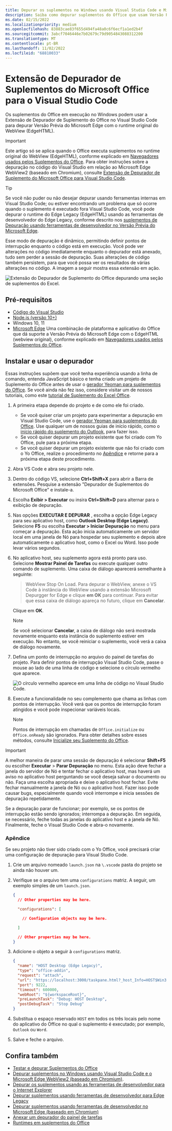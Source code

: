 ```yaml
---
title: Depurar os suplementos no Windows usando Visual Studio Code e Microsoft Edge WebView herdado (EdgeHTML)
description: Saiba como depurar suplementos do Office que usam Versão Prévia do Microsoft Edge WebView (EdgeHTML) usando a Extensão de Depurador de Suplemento do Office no VS Code.
ms.date: 02/15/2022
ms.localizationpriority: medium
ms.openlocfilehash: 83883cae83f655d494fa48a0c6f6ecf1a1ed2b4f
ms.sourcegitcommit: 3abcf7046446e7b02679c79d9054843088312200
ms.translationtype: MT
ms.contentlocale: pt-BR
ms.lasthandoff: 11/02/2022
ms.locfileid: "68810033"
---
```

# <a name="microsoft-office-add-in-debugger-extension-for-visual-studio-code"></a>Extensão de Depurador de Suplementos do Microsoft Office para o Visual Studio Code

Os suplementos do Office em execução no Windows podem usar a Extensão de Depurador de Suplemento do Office no Visual Studio Code para depurar Versão Prévia do Microsoft Edge com o runtime original do WebView (EdgeHTML). 

> [!IMPORTANT]
> Este artigo só se aplica quando o Office executa suplementos no runtime original do WebView (EdgeHTML), conforme explicado em [Navegadores usados pelos Suplementos do Office](../concepts/browsers-used-by-office-web-add-ins.md). Para obter instruções sobre a depuração no código do Visual Studio em relação ao Microsoft Edge WebView2 (baseado em Chromium), consulte [Extensão de Depurador de Suplemento do Microsoft Office para Visual Studio Code](debug-desktop-using-edge-chromium.md).

> [!TIP]
> Se você não puder ou não desejar depurar usando ferramentas internas em Visual Studio Code; ou estiver encontrando um problema que só ocorre quando o suplemento é executado fora Visual Studio Code, você pode depurar o runtime do Edge Legacy (EdgeHTML) usando as ferramentas de desenvolvedor do Edge Legacy, conforme descrito nos [suplementos de Depuração usando ferramentas de desenvolvedor no Versão Prévia do Microsoft Edge](debug-add-ins-using-devtools-edge-legacy.md).

Esse modo de depuração é dinâmico, permitindo definir pontos de interrupção enquanto o código está em execução. Você pode ver alterações no código imediatamente enquanto o depurador está anexado, tudo sem perder a sessão de depuração. Suas alterações de código também persistem, para que você possa ver os resultados de várias alterações no código. A imagem a seguir mostra essa extensão em ação.

![Extensão do Depurador de Suplemento do Office depurando uma seção de suplementos do Excel.](../images/vs-debugger-extension-for-office-addins.jpg)

## <a name="prerequisites"></a>Pré-requisitos

- [Código do Visual Studio](https://code.visualstudio.com/)
- [Node.js (versão 10+)](https://nodejs.org/)
- Windows 10, 11
- [Microsoft Edge](https://www.microsoft.com/edge) Uma combinação de plataforma e aplicativo do Office que dá suporte a Versão Prévia do Microsoft Edge com o EdgeHTML (webview original), conforme explicado em [Navegadores usados pelos Suplementos do Office](../concepts/browsers-used-by-office-web-add-ins.md).

## <a name="install-and-use-the-debugger"></a>Instalar e usar o depurador

Essas instruções supõem que você tenha experiência usando a linha de comando, entenda JavaScript básico e tenha criado um projeto de Suplemento do Office antes de usar o [gerador Yeoman para suplementos do Office](../develop/yeoman-generator-overview.md). Se você ainda não fez isso, considere visitar um de nossos tutoriais, como este [tutorial de Suplemento do Excel Office](../tutorials/excel-tutorial.md).

1. A primeira etapa depende do projeto e de como ele foi criado.

   - Se você quiser criar um projeto para experimentar a depuração em Visual Studio Code, use o [gerador Yeoman para suplementos do Office](../develop/yeoman-generator-overview.md). Use qualquer um de nossos guias de início rápido, como o [início rápido do suplemento do Outlook](../quickstarts/outlook-quickstart.md), para fazer isso.
   - Se você quiser depurar um projeto existente que foi criado com Yo Office, pule para a próxima etapa.
   - Se você quiser depurar um projeto existente que não foi criado com o Yo Office, realize o procedimento no [Apêndice](#appendix) e retorne para a próxima etapa deste procedimento.


1. Abra VS Code e abra seu projeto nele.

1. Dentro do código VS, selecione **Ctrl+Shift+X** para abrir a Barra de extensões. Pesquise a extensão "Depurador de Suplementos do Microsoft Office" e instale-a.

1. Escolha  **Exibir > Executar** ou insira **Ctrl+Shift+D** para alternar para o exibição de depuração.

1. Nas opções **EXECUTAR E DEPURAR** , escolha a opção Edge Legacy para seu aplicativo host, como **Outlook Desktop (Edge Legacy)**. Selecione **F5** ou escolha **Executar > Iniciar Depuração** no menu para começar a depuração. Esta ação inicia automaticamente um servidor local em uma janela de Nó para hospedar seu suplemento e depois abre automaticamente o aplicativo host, como o Excel ou Word. Isso pode levar vários segundos.

1. No aplicativo host, seu suplemento agora está pronto para uso. Selecione **Mostrar Painel de Tarefas** ou execute qualquer outro comando de suplemento. Uma caixa de diálogo aparecerá semelhante à seguinte:

   > WebView Stop On Load.
   > Para depurar o WebView, anexe o VS Code à instância do WebView usando a extensão Microsoft Depurgger for Edge e clique **em OK** para continuar. Para evitar que essa caixa de diálogo apareça no futuro, clique em **Cancelar**.

   Clique em **OK**.

   > [!NOTE]
   > Se você selecionar **Cancelar**, a caixa de diálogo não será mostrada novamente enquanto esta instância do suplemento estiver em execução. No entanto, se você reiniciar o suplemento, você verá a caixa de diálogo novamente.

1. Defina um ponto de interrupção no arquivo do painel de tarefas do projeto. Para definir pontos de interrupção Visual Studio Code, passe o mouse ao lado de uma linha de código e selecione o círculo vermelho que aparece.

    ![O círculo vermelho aparece em uma linha de código no Visual Studio Code.](../images/set-breakpoint.jpg)

1. Execute a funcionalidade no seu complemento que chama as linhas com pontos de interrupção. Você verá que os pontos de interrupção foram atingidos e você pode inspecionar variáveis locais.

   > [!NOTE]
   > Pontos de interrupção em chamadas de `Office.initialize` ou `Office.onReady` são ignorados. Para obter detalhes sobre esses métodos, consulte [Inicialize seu Suplemento do Office](../develop/initialize-add-in.md).

> [!IMPORTANT]
> A melhor maneira de parar uma sessão de depuração é selecionar **Shift+F5** ou escolher **Executar** > **Parar Depuração** no menu. Esta ação deve fechar a janela do servidor de Nó e tentar fechar o aplicativo host, mas haverá um aviso no aplicativo host perguntando se você deseja salvar o documento ou não. Faça uma escolha apropriada e deixe o aplicativo host fechar. Evite fechar manualmente a janela de Nó ou o aplicativo host. Fazer isso pode causar bugs, especialmente quando você interrompe e inicia sessões de depuração repetidamente.
>
> Se a depuração parar de funcionar; por exemplo, se os pontos de interrupção estão sendo ignorados; interrompa a depuração. Em seguida, se necessário, feche todas as janelas do aplicativo host e a janela de Nó. Finalmente, feche o Visual Studio Code e abra-o novamente.

### <a name="appendix"></a>Apêndice

Se seu projeto não tiver sido criado com o Yo Office, você precisará criar uma configuração de depuração para Visual Studio Code.

1. Crie um arquivo nomeado `launch.json` na `\.vscode` pasta do projeto se ainda não houver um.
1. Verifique se o arquivo tem uma `configurations` matriz. A seguir, um exemplo simples de um `launch.json`.

    ```json
    {
      // Other properties may be here.

      "configurations": [

        // Configuration objects may be here.

      ]

      // Other properties may be here.
    }
    ```

1. Adicione o objeto a seguir à `configurations` matriz.

    ```json
    {
      "name": "HOST Desktop (Edge Legacy)",
      "type": "office-addin",
      "request": "attach",
      "url": "https://localhost:3000/taskpane.html?_host_Info=HOST$Win32$16.01$en-US$$$$0",
      "port": 9222,
      "timeout": 600000,
      "webRoot": "${workspaceRoot}",
      "preLaunchTask": "Debug: HOST Desktop",
      "postDebugTask": "Stop Debug"
    }
    ```

1. Substitua o espaço reservado `HOST` em todos os três locais pelo nome do aplicativo do Office no qual o suplemento é executado; por exemplo, `Outlook` ou `Word`.
1. Salve e feche o arquivo.

## <a name="see-also"></a>Confira também

- [Testar e depurar Suplementos do Office](test-debug-office-add-ins.md)
- [Depurar suplementos no Windows usando Visual Studio Code e o Microsoft Edge WebView2 (baseado em Chromium)](debug-desktop-using-edge-chromium.md).
- [Depurar os suplementos usando as ferramentas de desenvolvedor para o Internet Explorer](debug-add-ins-using-f12-tools-ie.md)
- [Depurar suplementos usando ferramentas de desenvolvedor para Edge Legacy](debug-add-ins-using-devtools-edge-legacy.md)
- [Depurar suplementos usando ferramentas de desenvolvedor no Microsoft Edge (baseado em Chromium)](debug-add-ins-using-devtools-edge-chromium.md)
- [Anexar um depurador do painel de tarefas](attach-debugger-from-task-pane.md)
- [Runtimes em suplementos do Office](runtimes.md)